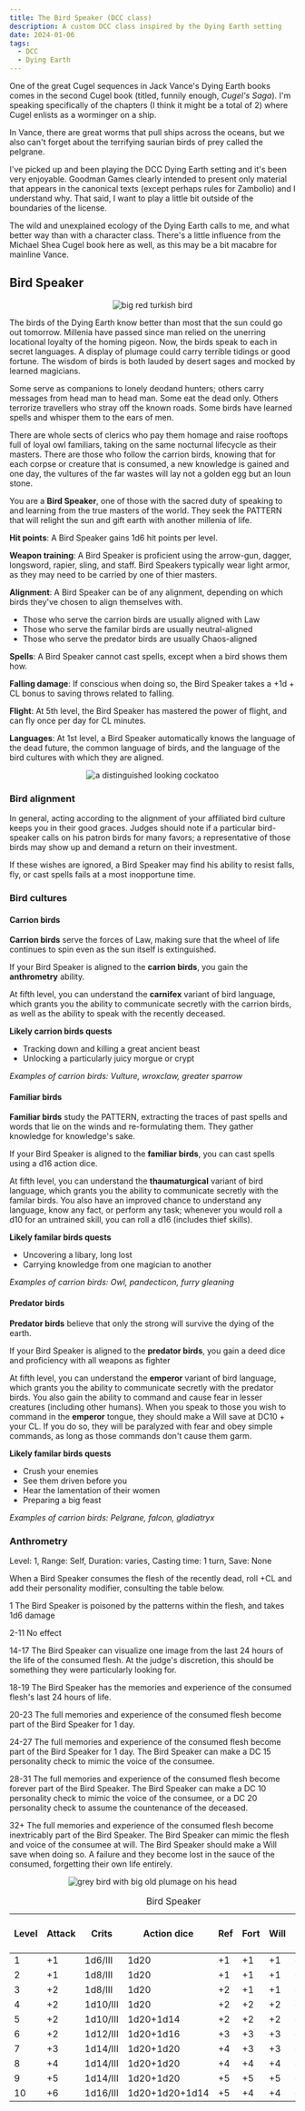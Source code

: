 ```yaml
---
title: The Bird Speaker (DCC class)
description: A custom DCC class inspired by the Dying Earth setting
date: 2024-01-06
tags:
  - DCC
  - Dying Earth
---
```


One of the great Cugel sequences in Jack Vance's Dying Earth books comes in the second Cugel book (titled, funnily enough, _Cugel's Saga_). I'm speaking specifically of the chapters (I think it might be a total of 2) where Cugel enlists as a worminger on a ship.

In Vance, there are great worms that pull ships across the oceans, but we also can't forget about the terrifying saurian birds of prey called the pelgrane.

I've picked up and been playing the DCC Dying Earth setting and it's been very enjoyable. Goodman Games clearly intended to present only material that appears in the canonical texts (except perhaps rules for Zambolio) and I understand why. That said, I want to play a little bit outside of the boundaries of the license.

The wild and unexplained ecology of the Dying Earth calls to me, and what better way than with a character class. There's a little influence from the Michael Shea Cugel book here as well, as this may be a bit macabre for mainline Vance.

<div class="dcc-box sheet">

<h2 class="dcc-title">Bird Speaker</h2>

<div style="text-align: center;">

![big red turkish bird](/img/red-bird.png)

</div>

The birds of the Dying Earth know better than most that the sun could go out tomorrow. Millenia have passed since man relied on the unerring locational loyalty of the homing pigeon. Now, the birds speak to each in secret languages. A display of plumage could carry terrible tidings or good fortune. The wisdom of birds is both lauded by desert sages and mocked by learned magicians.

Some serve as companions to lonely deodand hunters; others carry messages from head man to head man. Some eat the dead only. Others terrorize travellers who stray off the known roads. Some birds have learned spells and whisper them to the ears of men.

There are whole sects of clerics who pay them homage and raise rooftops full of loyal owl familiars, taking on the same nocturnal lifecycle as their masters. There are those who follow the carrion birds, knowing that for each corpse or creature that is consumed, a new knowledge is gained and one day, the vultures of the far wastes will lay not a golden egg but an Ioun stone.

You are a **Bird Speaker**, one of those with the sacred duty of speaking to and learning from the true masters of the world. They seek the PATTERN that will relight the sun and gift earth with another millenia of life.

**Hit points**: A Bird Speaker gains 1d6 hit points per level.

**Weapon training**: A Bird Speaker is proficient using the arrow-gun, dagger, longsword, rapier, sling, and staff. Bird Speakers typically wear light armor, as they may need to be carried by one of thier masters.

**Alignment**: A Bird Speaker can be of any alignment, depending on which birds they've chosen to align themselves with.

- Those who serve the carrion birds are usually aligned with Law
- Those who serve the familar birds are usually neutral-aligned
- Those who serve the predator birds are usually Chaos-aligned

**Spells**: A Bird Speaker cannot cast spells, except when a bird shows them how.

**Falling damage**: If conscious when doing so, the Bird Speaker takes a +1d + CL bonus to saving throws related to falling.

**Flight**: At 5th level, the Bird Speaker has mastered the power of flight, and can fly once per day for CL minutes.

**Languages**: At 1st level, a Bird Speaker automatically knows the language of the dead future, the common language of birds, and the language of the bird cultures with which they are aligned.

<div style="text-align: center;">

![a distinguished looking cockatoo](/img/cockatoo.jpg)

</div>

### Bird alignment

In general, acting according to the alignment of your affiliated bird culture keeps you in their good graces. Judges should note if a particular bird-speaker calls on his patron birds for many favors; a representative of those birds may show up and demand a return on their investment.

If these wishes are ignored, a Bird Speaker may find his ability to resist falls, fly, or cast spells fails at a most inopportune time.

### Bird cultures

#### Carrion birds

**Carrion birds** serve the forces of Law, making sure that the wheel of life continues to spin even as the sun itself is extinguished.

If your Bird Speaker is aligned to the **carrion birds**, you gain the **anthrometry** ability.

At fifth level, you can understand the **carnifex** variant of bird language, which grants you the ability to communicate secretly with the carrion birds, as well as the ability to speak with the recently deceased.

**Likely carrion birds quests**

- Tracking down and killing a great ancient beast
- Unlocking a particularly juicy morgue or crypt

_Examples of carrion birds: Vulture, wroxclaw, greater sparrow_

#### Familiar birds

**Familiar birds** study the PATTERN, extracting the traces of past spells and words that lie on the winds and re-formulating them. They gather knowledge for knowledge's sake.

If your Bird Speaker is aligned to the **familiar birds**, you can cast spells using a d16 action dice.

At fifth level, you can understand the **thaumaturgical** variant of bird language, which grants you the ability to communicate secretly with the familar birds. You also have an improved chance to understand any language, know any fact, or perform any task; whenever you would roll a d10 for an untrained skill, you can roll a d16 (includes thief skills).

**Likely familar birds quests**

- Uncovering a libary, long lost
- Carrying knowledge from one magician to another

_Examples of carrion birds: Owl, pandecticon, furry gleaning_

#### Predator birds

**Predator birds** believe that only the strong will survive the dying of the earth.

If your Bird Speaker is aligned to the **predator birds**, you gain a deed dice and proficiency with all weapons as fighter

At fifth level, you can understand the **emperor** variant of bird language, which grants you the ability to communicate secretly with the predator birds. You also gain the ability to command and cause fear in lesser creatures (including other humans). When you speak to those you wish to command in the **emperor** tongue, they should make a Will save at DC10 + your CL. If you do so, they will be paralyzed with fear and obey simple commands, as long as those commands don't cause them garm.

**Likely familar birds quests**

- Crush your enemies
- See them driven before you
- Hear the lamentation of their women
- Preparing a big feast

_Examples of carrion birds: Pelgrane, falcon, gladiatryx_

<h3 class="dcc-title">Anthrometry</h3>

Level: 1, Range: Self, Duration: varies, Casting time: 1 turn, Save: None

When a Bird Speaker consumes the flesh of the recently dead, roll +CL and add their personality modifier, consulting the table below.

1 The Bird Speaker is poisoned by the patterns within the flesh, and takes 1d6 damage

2-11 No effect

14-17 The Bird Speaker can visualize one image from the last 24 hours of the life of the consumed flesh. At the judge's discretion, this should be something they were particularly looking for.

18-19 The Bird Speaker has the memories and experience of the consumed flesh's last 24 hours of life.

20-23 The full memories and experience of the consumed flesh become part of the Bird Speaker for 1 day.

24-27 The full memories and experience of the consumed flesh become part of the Bird Speaker for 1 day. The Bird Speaker can make a DC 15 personality check to mimic the voice of the consumee.

28-31 The full memories and experience of the consumed flesh become forever part of the Bird Speaker. The Bird Speaker can make a DC 10 personality check to mimic the voice of the consumee, or a DC 20 personality check to assume the countenance of the deceased.

32+ The full memories and experience of the consumed flesh become inextricably part of the Bird Speaker. The Bird Speaker can mimic the flesh and voice of the consumee at will. The Bird Speaker should make a Will save when doing so. A failure and they become lost in the sauce of the consumed, forgetting their own life entirely.

<div style="text-align: center;">

![grey bird with big old plumage on his head](/img/cocky-bird.jpg)

</div>

<table class="dcc-table">
 <caption>Bird Speaker</caption>

<thead>
<tr>
  <th>Level</th>
  <th>Attack</th>
  <th>Crits</th>
  <th>Action dice</th>
  <th>Ref</th>
  <th>Fort</th>
  <th>Will</th>
  <th>Predator deed die</th>
</tr>

</thead>

<tbody>

<!--level 1-->
 <tr>
  <td>1</td>
  <td>+1</td>
  <td>1d6/III</td>
  <td>1d20</td>
  <td>+1</td>
  <td>+1</td>
  <td>+1</td>
  <td>d3</td>
 </tr>

<!--level 2-->
  <tr>
  <td>2</td>
  <td>+1</td>
  <td>1d8/III</td>
  <td>1d20</td>
  <td>+1</td>
  <td>+1</td>
  <td>+1</td>
  <td>d3</td>
 </tr>

 <!--level 3-->
  <tr>
  <td>3</td>
  <td>+2</td>
  <td>1d8/III</td>
  <td>1d20</td>
  <td>+2</td>
  <td>+1</td>
  <td>+1</td>
  <td>d4</td>
 </tr>

 <!--level 4-->
  <tr>
  <td>4</td>
  <td>+2</td>
  <td>1d10/III</td>
  <td>1d20</td>
  <td>+2</td>
  <td>+2</td>
  <td>+2</td>
  <td>d5</td>
 </tr>

 <!--level 5-->
  <tr>
  <td>5</td>
  <td>+2</td>
  <td>1d10/III</td>
  <td>1d20+1d14</td>
  <td>+2</td>
  <td>+2</td>
  <td>+2</td>
  <td>d6</td>
 </tr>

 <!--level 6-->
  <tr>
  <td>6</td>
  <td>+2</td>
  <td>1d12/III</td>
  <td>1d20+1d16</td>
  <td>+3</td>
  <td>+3</td>
  <td>+3</td>
  <td>d7</td>
 </tr>

  <!--level 7-->
  <tr>
  <td>7</td>
  <td>+3</td>
  <td>1d14/III</td>
  <td>1d20+1d20</td>
  <td>+4</td>
  <td>+3</td>
  <td>+3</td>
  <td>d8</td>
 </tr>

  <!--level 8-->
  <tr>
  <td>8</td>
  <td>+4</td>
  <td>1d14/III</td>
  <td>1d20+1d20</td>
  <td>+4</td>
  <td>+4</td>
  <td>+4</td>
  <td>d10</td>
 </tr>

   <!--level 8-->
  <tr>
  <td>9</td>
  <td>+5</td>
  <td>1d14/III</td>
  <td>1d20+1d20</td>
  <td>+5</td>
  <td>+5</td>
  <td>+5</td>
  <td>d12</td>
 </tr>

   <!--level 10-->
  <tr>
  <td>10</td>
  <td>+6</td>
  <td>1d16/III</td>
  <td>1d20+1d20+1d14</td>
  <td>+5</td>
  <td>+4</td>
  <td>+4</td>
  <td>d12+2</td>
 </tr>

</tbody>

</table>

</div>

